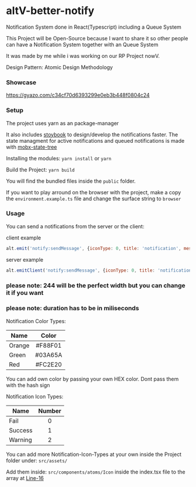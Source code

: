 # altV-better-notify

Notification System done in React(Typescript) including a Queue System

This Project will be Open-Source because I want to share it so other people can have a Notification System together with an Queue System

It was made by me while i was working on our RP Project nowV.

Design Pattern: Atomic Design Methodology

### Showcase
https://gyazo.com/c34cf70d6393299e0eb3b448f0804c24

### Setup

The project uses yarn as an package-manager

It also includes [stoybook](https://storybook.js.org/docs/react/get-started/introduction) to design/develop the notifications faster.
The state managment for active notifications and queued notifications is made with [mobx-state-tree](https://mobx-state-tree.js.org/intro/welcome)

Installing the modules:
`yarn install` or `yarn`

Build the Project:
`yarn build`

You will find the bundled files inside the `public` folder.

If you want to play arround on the browser with the project, make a copy the `environment.example.ts` file and change the surface string to `browser`

### Usage
You can send a notifications from the server or the client:

client example
```js
alt.emit('notify:sendMessage', {iconType: 0, title: 'notification', message: 'this is a notification send from the client', color: 'F88F01', width: 244, duration: 3000})
```

server example
```js
alt.emitClient('notify:sendMessage', {iconType: 0, title: 'notification', message: 'this is a notification send from the client', color: 'F88F01', width: 244, duration: 3000})
```
### please note: 244 will be the perfect width but you can change it if you want</strong>
### please note: duration has to be in miliseconds</strong>

Notification Color Types:

| Name   |      Color      
|----------|:-------------:
| Orange |  #F88F01 
| Green |    #03A65A   
| Red | #FC2E20 

You can add own color by passing your own HEX color.
Dont pass them with the hash sign

Notification Icon Types:

| Name   |      Number      
|----------|:-------------:
| Fail |  0 
| Success |    1   
| Warning | 2 

You can add more Notification-Icon-Types at your own inside the Project folder under:
```src/assets/```

Add them inside: ```src/components/atoms/Icon``` inside the index.tsx file to the array at [Line-16](https://github.com/LorianAtashi01/altV-better-notify/blob/4e0d34458595667524a940a1845ea27ff19d2037/src/components/atoms/Icons/index.tsx#L16)

